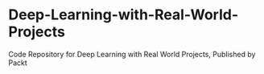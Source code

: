 


# Deep-Learning-with-Real-World-Projects
Code Repository for Deep Learning with Real World Projects, Published by Packt
